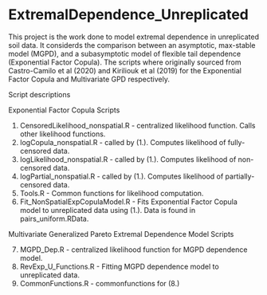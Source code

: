 # ExtremalDependence_Unreplicated
This project is the work done to model extremal dependence in unreplicated soil data. 
It considerds the comparison between an asymptotic, max-stable model (MGPD), and a 
subasymptotic model of flexible tail dependence (Exponential Factor Copula). 
The scripts where originally sourced from Castro-Camilo et al (2020) and Kiriliouk et al (2019) 
for the Exponential Factor Copula and Multivariate GPD respectively. 

Script descriptions

Exponential Factor Copula Scripts

1. CensoredLikelihood_nonspatial.R - centralized likelihood function. Calls other likelihood functions. 
2. logCopula_nonspatial.R - called by (1.). Computes likelihood of fully-censored data. 
3. logLikelihood_nonspatial.R - called by (1.). Computes likelihood of non-censored data. 
4. logPartial_nonspatial.R - called by (1.). Computes likelihood of partially-censored data. 
5. Tools.R - Common functions for likelihood computation. 
6. Fit_NonSpatialExpCopulaModel.R - Fits Exponential Factor Copula model to unreplicated data using (1.). Data is found in pairs_uniform.RData.

Multivariate Generalized Pareto Extremal Dependence Model Scripts

7. MGPD_Dep.R - centralized likelihood function for MGPD dependence model. 
8. RevExp_U_Functions.R - Fitting MGPD dependence model to unreplicated data. 
9. CommonFunctions.R - commonfunctions for (8.)


